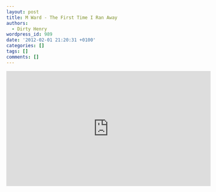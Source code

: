 ```yaml
---
layout: post
title: M Ward - The First Time I Ran Away
authors:
  - Dirty Henry
wordpress_id: 989
date: '2012-02-01 21:20:31 +0100'
categories: []
tags: []
comments: []
---
```

<iframe width="540" height="304" src="http://www.youtube.com/embed/T5T8WNpcTDc" frameborder="0" allowfullscreen></iframe>
